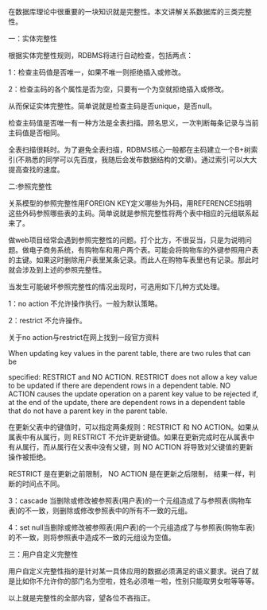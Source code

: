 在数据库理论中很重要的一块知识就是完整性。本文讲解关系数据库的三类完整性。



一：实体完整性

根据实体完整性规则，RDBMS将进行自动检查，包括两点：

1：检查主码值是否唯一，如果不唯一则拒绝插入或修改。

2：检查主码的各个属性是否为空，只要有一个为空就拒绝插入或修改。

从而保证实体完整性。简单说就是检查主码是否unique，是否null。

检查主码值是否唯一有一种方法是全表扫描。顾名思义，一次判断每条记录与当前主码值是否相同。

全表扫描很耗时。为了避免全表扫描，RDBMS核心一般都在主码建立一个B+树索引(不熟悉的同学可以先百度，我随后会发布数据结构的文章)。通过索引可以大大提高查找的速度。

二:参照完整性

关系模型的参照完整性用FOREIGN KEY定义哪些为外码，用REFERENCES指明这些外码参照哪些表的主码。简单说就是参照完整性将两个表中相应的元组联系起来了。

做web项目经常会遇到参照完整性的问题。打个比方，不很妥当，只是为说明问题。做电子商务系统，有购物车和用户两个表。可能会将购物车的外键参照用户表的主键。如果这时删除用户表里某条记录。而此人在购物车表里也有记录。那此时就会涉及到上述的参照完整性。

当发生可能破坏参照完整性的情况出现时，可选用如下几种方式处理。

1：no action 不允许操作执行。一般为默认策略。

2：restrict  不允许操作。

关于no action与restrict在网上找到一段官方资料

When updating key values in the parent table, there are two rules that can be

specified: RESTRICT and NO ACTION. RESTRICT does not allow a key value to
be updated if there are dependent rows in a dependent table. NO ACTION
causes the update operation on a parent key value to be rejected if, at the
end of the update, there are dependent rows in a dependent table that do not
have a parent key in the parent table.

在更新父表中的键值时，可以指定两条规则：RESTRICT 和 NO ACTION。如果从属表中有从属行，则 RESTRICT 不允许更新键值。如果在更新完成时在从属表中有从属行，而从属行在父表中没有父键，则 NO ACTION 将导致对父键值的更新操作被拒绝。

RESTRICT 是在更新之前限制，
NO ACTION 是在更新之后限制，
结果一样，判断的时间点不同。

3：cascade  当删除或修改被参照表(用户表)的一个元组造成了与参照表(购物车表)的不一致，则删除或修改参照表中的所有不一致的元组。

4：set null当删除或修改被参照表(用户表)的一个元组造成了与参照表(购物车表)的不一致，则将参照表中造成不一致的元组设为空值。

三：用户自定义完整性

用户自定义完整性指的是针对某一具体应用的数据必须满足的语义要求。说白了就是比如你不允许你的部门名为空啦，姓名必须唯一啦，性别只能取男女啦等等等。

以上就是完整性的全部内容，望各位不吝指正。
